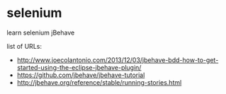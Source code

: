 # selenium
learn selenium jBehave

list of URLs:
- http://www.joecolantonio.com/2013/12/03/jbehave-bdd-how-to-get-started-using-the-eclipse-jbehave-plugin/
- https://github.com/jbehave/jbehave-tutorial
- http://jbehave.org/reference/stable/running-stories.html
